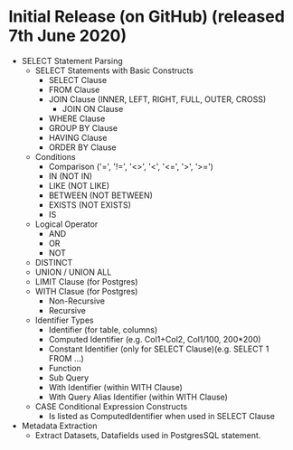 # Initial Release (on GitHub) (released 7th June 2020)

- SELECT Statement Parsing
  - SELECT Statements with Basic Constructs
    - SELECT Clause
    - FROM Clause
    - JOIN Clause (INNER, LEFT, RIGHT, FULL, OUTER, CROSS)
      - JOIN ON Clause
    - WHERE Clause
    - GROUP BY Clause
    - HAVING Clause
    - ORDER BY Clause
  - Conditions
    - Comparison ('=', '!=', '<>', '<', '<=', '>', '>=')
    - IN (NOT IN)
    - LIKE (NOT LIKE)
    - BETWEEN (NOT BETWEEN)
    - EXISTS (NOT EXISTS)
    - IS
  - Logical Operator
    - AND
    - OR
    - NOT
  - DISTINCT
  - UNION / UNION ALL
  - LIMIT Clause (for Postgres)
  - WITH Clasue (for Postgres)
    - Non-Recursive
    - Recursive
  - Identifier Types
    - Identifier (for table, columns)
    - Computed Identifier (e.g. Col1+Col2, Col1/100, 200*200)
    - Constant Identifier (only for SELECT Clause)(e.g. SELECT 1 FROM ...)
    - Function
    - Sub Query
    - With Identifier (within WITH Clause)
    - With Query Alias Identifier (within WITH Clause)
  - CASE Conditional Expression Constructs
    - Is listed as ComputedIdentifier when used in SELECT Clause
- Metadata Extraction
  - Extract Datasets, Datafields used in PostgresSQL statement.
